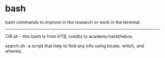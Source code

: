 # bash
bash commands to improve in the research or work in the terminal.

-------------------------------------------------------------------
CIR.sh       - this bash is from HTB, credits to academy.hackthebox.

search.sh -a script that help to find any info using locate, which, and whereis.

